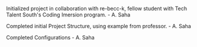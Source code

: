 Initialized project in collaboration with re-becc-k, fellow student with Tech Talent South's Coding Imersion program. - A. Saha

Completed initial Project Structure, using example from professor. - A. Saha

Completed Configurations - A. Saha
